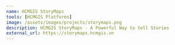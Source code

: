 ```yaml
---
name: HCMGIS StoryMaps
tools: [HCMGIS Platforms]
image: /assets/images/projects/storymaps.png
description: HCMGIS StoryMaps - A Powerful Way to tell Stories
external_url: https://storymaps.hcmgis.vn
---
```

